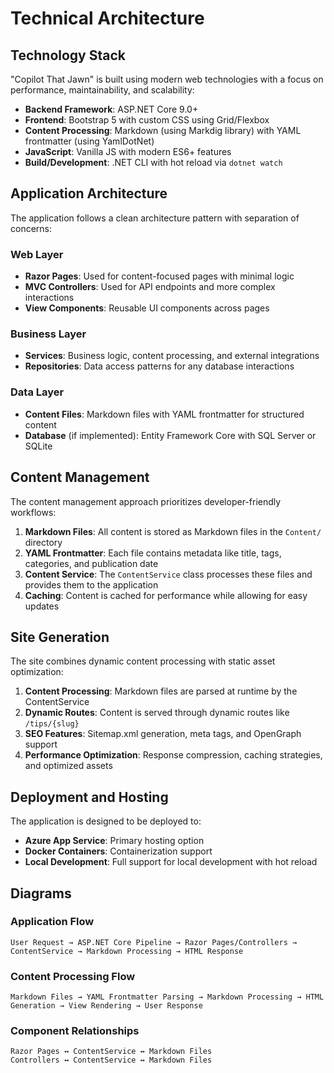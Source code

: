 # Technical Architecture

## Technology Stack

"Copilot That Jawn" is built using modern web technologies with a focus on performance, maintainability, and scalability:

- **Backend Framework**: ASP.NET Core 9.0+
- **Frontend**: Bootstrap 5 with custom CSS using Grid/Flexbox
- **Content Processing**: Markdown (using Markdig library) with YAML frontmatter (using YamlDotNet)
- **JavaScript**: Vanilla JS with modern ES6+ features
- **Build/Development**: .NET CLI with hot reload via `dotnet watch`

## Application Architecture

The application follows a clean architecture pattern with separation of concerns:

### Web Layer

- **Razor Pages**: Used for content-focused pages with minimal logic
- **MVC Controllers**: Used for API endpoints and more complex interactions
- **View Components**: Reusable UI components across pages

### Business Layer

- **Services**: Business logic, content processing, and external integrations
- **Repositories**: Data access patterns for any database interactions

### Data Layer

- **Content Files**: Markdown files with YAML frontmatter for structured content
- **Database** (if implemented): Entity Framework Core with SQL Server or SQLite

## Content Management

The content management approach prioritizes developer-friendly workflows:

1. **Markdown Files**: All content is stored as Markdown files in the `Content/` directory
2. **YAML Frontmatter**: Each file contains metadata like title, tags, categories, and publication date
3. **Content Service**: The `ContentService` class processes these files and provides them to the application
4. **Caching**: Content is cached for performance while allowing for easy updates

## Site Generation

The site combines dynamic content processing with static asset optimization:

1. **Content Processing**: Markdown files are parsed at runtime by the ContentService
2. **Dynamic Routes**: Content is served through dynamic routes like `/tips/{slug}`
3. **SEO Features**: Sitemap.xml generation, meta tags, and OpenGraph support
4. **Performance Optimization**: Response compression, caching strategies, and optimized assets

## Deployment and Hosting

The application is designed to be deployed to:

- **Azure App Service**: Primary hosting option
- **Docker Containers**: Containerization support
- **Local Development**: Full support for local development with hot reload

## Diagrams

### Application Flow

```
User Request → ASP.NET Core Pipeline → Razor Pages/Controllers → ContentService → Markdown Processing → HTML Response
```

### Content Processing Flow

```
Markdown Files → YAML Frontmatter Parsing → Markdown Processing → HTML Generation → View Rendering → User Response
```

### Component Relationships

```
Razor Pages ↔ ContentService ↔ Markdown Files
Controllers ↔ ContentService ↔ Markdown Files
```

